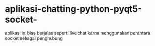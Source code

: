 # aplikasi-chatting-python-pyqt5-socket-
aplikasi ini bisa berjalan seperti live chat karna menggunakan perantara socket sebagai penghubung
